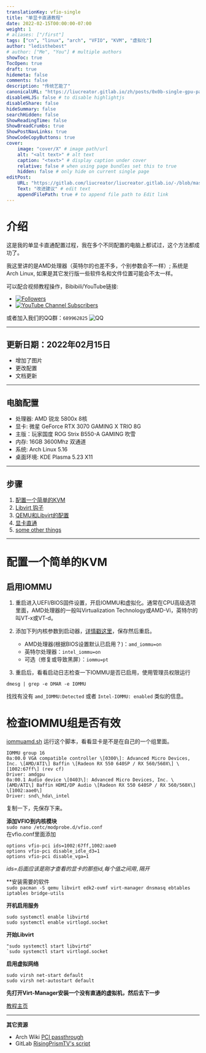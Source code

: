 ```yaml
---
translationKey: vfio-single
title: "单显卡直通教程"
date: 2022-02-15T00:00:00-07:00
weight: 1
# aliases: ["/first"]
tags: ["cn", "linux", "arch", "VFIO", "KVM", "虚拟化"]
author: "ledisthebest"
# author: ["Me", "You"] # multiple authors
showToc: true
TocOpen: true
draft: true
hidemeta: false
comments: false
description: "传统艺能了"
canonicalURL: "https://liucreator.gitlab.io/zh/posts/0x0b-single-gpu-passthrough/readme-cn/"
disableHLJS: false # to disable highlightjs
disableShare: false
hideSummary: false
searchHidden: false
ShowReadingTime: false
ShowBreadCrumbs: true
ShowPostNavLinks: true
ShowCodeCopyButtons: true
cover:
    image: "cover/X" # image path/url
    alt: "<alt text>" # alt text
    caption: "<text>" # display caption under cover
    relative: false # when using page bundles set this to true
    hidden: false # only hide on current single page
editPost:
    URL: "https://gitlab.com/liucreator/liucreator.gitlab.io/-/blob/master/content"
    Text: "改进建议" # edit text
    appendFilePath: true # to append file path to Edit link
---
```


# 介绍
这是我的单显卡直通配置过程，我在多个不同配置的电脑上都试过，这个方法都成功了。

我这里讲的是AMD处理器（英特尔的也差不多，个别参数会不一样）; 系统是Arch Linux, 如果是其它发行版一些软件名和文件位置可能会不太一样。

可以配合视频教程操作，Bibibili/YouTube链接:
- [![Followers](https://bilistats.lonelyion.com/followers?uid=589560036)](https://space.bilibili.com/589560036/channel/seriesdetail?sid=2031728)
- [![YouTube Channel Subscribers](https://img.shields.io/youtube/channel/subscribers/UCKXFTVfYRA8Ho71bAT5tfVA?style=social)](https://www.youtube.com/channel/UCKXFTVfYRA8Ho71bAT5tfVA?sub_confirmation=1)

或者加入我们的QQ群：`689962825`
![QQ](/img/0x0B-single-gpu-passthrough/qq-group.png)

---

## 更新日期：2022年02月15日

- 增加了图片
- 更改配置
- 文档更新

---

## 电脑配置
- 处理器: AMD 锐龙 5800x 8核
- 显卡: 微星 GeForce RTX 3070 GAMING X TRIO 8G
- 主版：玩家国度 ROG Strix B550-A GAMING 吹雪
- 内存: 16GB 3600Mhz 双通道
- 系统: Arch Linux 5.16
- 桌面环境: KDE Plasma 5.23 X11

---

## 步骤
1. [配置一个简单的KVM](#配置一个简单的KVM)
2. [Libvirt 钩子](../VFIO/Libvirt%20Hooks%20cn.md)
3. [QEMU和Libvirt的配置](../VFIO/Configure%20Libvirt%20cn.md)
4. [显卡直通](../VFIO/Setting%20up%20Passthrough%20cn.md)
5. [some other things](../VFIO/Debugging%20and%20other%20features.md)

---

# 配置一个简单的KVM

## 启用IOMMU
1. 重启进入UEFI/BIOS固件设置，开启IOMMU和虚拟化。通常在CPU高级选项里面，AMD处理器的一般叫Virtualization Technology或AMD-Vi，英特尔的叫VT-x或VT-d。
2. 添加下列内核参数到启动器，[详情戳这里](https://wiki.archlinux.org/title/Kernel_parameters_(%E7%AE%80%E4%BD%93%E4%B8%AD%E6%96%87))，保存然后重启。
    - AMD处理器(根据BIOS设置默认已启用？)：`amd_iommu=on`
    - 英特尔处理器：`intel_iommu=on`
    - 可选（修复或导致黑屏）：`iommu=pt`

3. 重启后，看看启动日志检查一下IOMMU是否已启用，使用管理员权限运行 
```
dmesg | grep -e DMAR -e IOMMU
```
找找有没有 `amd_IOMMU:Detected` 或者 `Intel-IOMMU: enabled` 类似的信息。

# 检查IOMMU组是否有效
[iommuamd.sh](../resources/iommuamd.sh)
运行这个脚本，看看显卡是不是在自己的一个组里面。
```
IOMMU group 16
0a:00.0 VGA compatible controller \[0300\]: Advanced Micro Devices, Inc. \[AMD/ATI\] Baffin \[Radeon RX 550 640SP / RX 560/560X\] \[1002:67ff\] (rev cf)
Driver: amdgpu
0a:00.1 Audio device \[0403\]: Advanced Micro Devices, Inc. \[AMD/ATI\] Baffin HDMI/DP Audio \[Radeon RX 550 640SP / RX 560/560X\] \[1002:aae0\]
Driver: snd\_hda\_intel

```
复制一下，先保存下来。

**添加VFIO到内核模块**<br>
`sudo nano /etc/modprobe.d/vfio.conf`<br>
在vfio.conf里面添加<br>
```
options vfio-pci ids=1002:67ff,1002:aae0
options vfio-pci disable_idle_d3=1
options vfio-pci disable_vga=1
```
*ids=后面应该是刚才查看的显卡的那些id,每个值之间用`,`隔开*


**安装需要的软件<br>
`sudo pacman -S qemu libvirt edk2-ovmf virt-manager dnsmasq ebtables iptables bridge-utils`

**开机启用服务**<br>
```
sudo systemctl enable libvirtd
sudo systemctl enable virtlogd.socket
```

**开始Libvirt**<br>
```
"sudo systemctl start libvirtd"
`sudo systemctl start virtlogd.socket
```

**启用虚拟网络**<br>
```
sudo virsh net-start default
sudo virsh net-autostart default
```

**先打开Virt-Manager安装一个没有直通的虚拟机，然后去下一步**

[教程主页](../README-cn.md)






* * *
**其它资源**
- Arch Wiki [PCI passthrough](https://wiki.archlinux.org/index.php/PCI_passthrough_via_OVMF) 
- GitLab [RisingPrismTV's script](https://gitlab.com/risingprismtv/single-gpu-passthrough)
